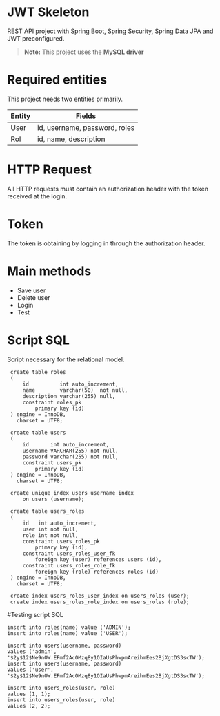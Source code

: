 # JWT Skeleton

REST API project with Spring Boot, Spring Security, Spring Data JPA and JWT preconfigured.
> **Note:** This project uses the **MySQL driver**

# Required entities

This project needs two entities primarily.

| Entity | Fields |
|--|--|
| User | id, username, password, roles |
| Rol | id, name, description

# HTTP Request

All HTTP requests must contain an authorization header with the token received at the login.

# Token

The token is obtaining by logging in through the authorization header.

# Main methods

 - Save user
 - Delete user
 - Login
 - Test
 
 # Script SQL

Script necessary for the relational model.
 
     create table roles
     (
         id          int auto_increment,
         name        varchar(50)  not null,
         description varchar(255) null,
         constraint roles_pk
             primary key (id)
     ) engine = InnoDB,
       charset = UTF8;
     
     create table users
     (
         id       int auto_increment,
         username VARCHAR(255) not null,
         password varchar(255) not null,
         constraint users_pk
             primary key (id)
     ) engine = InnoDB,
       charset = UTF8;
     
     create unique index users_username_index
         on users (username);
     
     create table users_roles
     (
         id   int auto_increment,
         user int not null,
         role int not null,
         constraint users_roles_pk
             primary key (id),
         constraint users_roles_user_fk
             foreign key (user) references users (id),
         constraint users_roles_role_fk
             foreign key (role) references roles (id)
     ) engine = InnoDB,
       charset = UTF8;
     
     create index users_roles_user_index on users_roles (user);
     create index users_roles_role_index on users_roles (role);
     
#Testing script SQL

    insert into roles(name) value ('ADMIN');
    insert into roles(name) value ('USER');
    
    insert into users(username, password)
    values ('admin', '$2y$12$Ne9nOW.EFmf2AcOMzq8y1OIaUsPhwpmAreihmEes2BjXgtDS3scTW');
    insert into users(username, password)
    values ('user', '$2y$12$Ne9nOW.EFmf2AcOMzq8y1OIaUsPhwpmAreihmEes2BjXgtDS3scTW');
    
    insert into users_roles(user, role)
    values (1, 1);
    insert into users_roles(user, role)
    values (2, 2);
